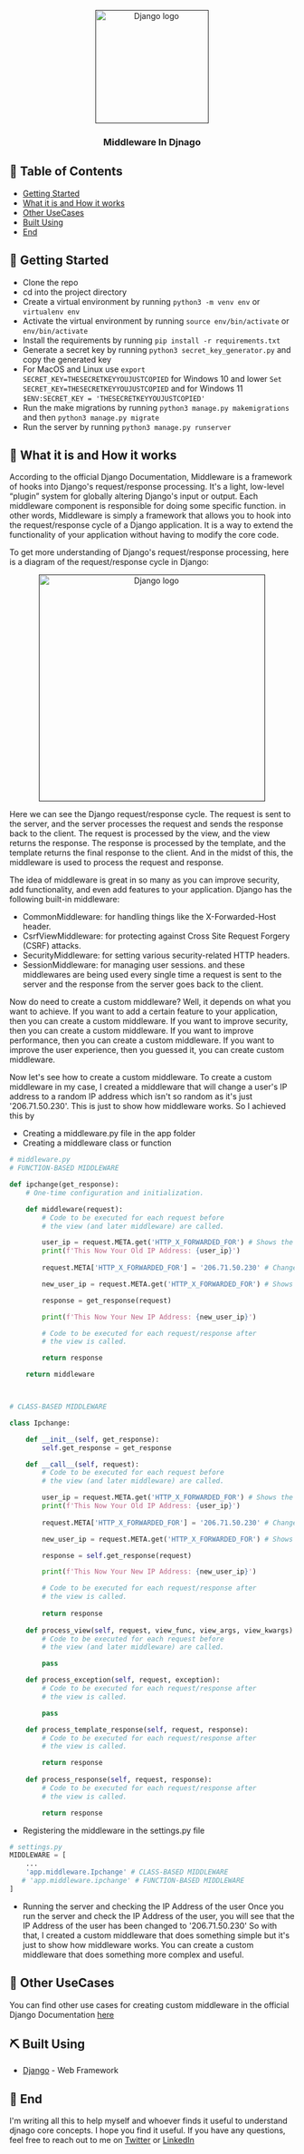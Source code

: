 <p align="center">
  <a href="" rel="noopener">
 <img width=200px height=200px src="https://i0.wp.com/www.opengis.ch/wp-content/uploads/2020/04/django-python-logo.png?w=500&ssl=1" alt="Django logo"></a>
</p>

<h3 align="center">Middleware In Djnago</h3>

## 📝 Table of Contents

- [Getting Started](#getting_started)
- [What it is and How it works](#working)
- [Other UseCases](#usage)
- [Built Using](#built_using)
- [End](#end)


## 🏁 Getting Started <a name = "getting_started"></a>
- Clone the repo
- cd into the project directory 
- Create a virtual environment by running `python3 -m venv env` or `virtualenv env`
- Activate the virtual environment by running `source env/bin/activate` or `env/bin/activate`
- Install the requirements by running `pip install -r requirements.txt`
- Generate a secret key by running `python3 secret_key_generator.py` and copy the generated key
- For MacOS and Linux use `export SECRET_KEY=THESECRETKEYYOUJUSTCOPIED` for Windows 10 and lower `Set SECRET_KEY=THESECRETKEYYOUJUSTCOPIED` and for Windows 11 `$ENV:SECRET_KEY = 'THESECRETKEYYOUJUSTCOPIED'`
- Run the make migrations by running `python3 manage.py makemigrations` and then `python3 manage.py migrate`
- Run the server by running `python3 manage.py runserver`


## 🧐 What it is and How it works <a name = "working"></a>
According to the official Django Documentation, Middleware is a framework of hooks into Django's request/response processing. It's a light, low-level “plugin” system for globally altering Django's input or output. Each middleware component is responsible for doing some specific function. in other words, Middleware is simply a framework that allows you to hook into the request/response cycle of a Django application. It is a way to extend the functionality of your application without having to modify the core code.

To get more understanding of Django's request/response processing, here is a diagram of the request/response cycle in Django:

<p align="center">
  <a href="" rel="noopener">
 <img width=400px height=400px src="https://learnbatta.com/assets/images/django/request_response_lifecycle_Django.png" alt="Django logo"></a>
</p>

Here we can see the Django request/response cycle. The request is sent to the server, and the server processes the request and sends the response back to the client. The request is processed by the view, and the view returns the response. The response is processed by the template, and the template returns the final response to the client. And in the midst of this, the middleware is used to process the request and response.


The idea of middleware is great in so many as you can improve security, add functionality, and even add features to your application. Django has the following built-in middleware:
- CommonMiddleware: for handling things like the X-Forwarded-Host header.
- CsrfViewMiddleware: for protecting against Cross Site Request Forgery (CSRF) attacks.
- SecurityMiddleware: for setting various security-related HTTP headers.
- SessionMiddleware: for managing user sessions.
and these middlewares are being used every single time a request is sent to the server and the response from the server goes back to the client.


Now do need to create a custom middleware? Well, it depends on what you want to achieve. If you want to add a certain feature to your application, then you can create a custom middleware. If you want to improve security, then you can create a custom middleware. If you want to improve performance, then you can create a custom middleware. If you want to improve the user experience, then you guessed it, you can create custom middleware. 

Now let's see how to create a custom middleware. To create a custom middleware in my case, I created a middleware that will change a user's IP address to a random IP address which isn't so random as it's just '206.71.50.230'. This is just to show how middleware works. So I achieved this by 
- Creating a middleware.py file in the app folder
- Creating a middleware class or function
```python
# middleware.py
# FUNCTION-BASED MIDDLEWARE

def ipchange(get_response):
    # One-time configuration and initialization.

    def middleware(request):
        # Code to be executed for each request before
        # the view (and later middleware) are called.

        user_ip = request.META.get('HTTP_X_FORWARDED_FOR') # Shows the IP Address of the user
        print(f'This Now Your Old IP Address: {user_ip}')
        
        request.META['HTTP_X_FORWARDED_FOR'] = '206.71.50.230' # Change the IP Address of the user

        new_user_ip = request.META.get('HTTP_X_FORWARDED_FOR') # Shows the IP Address of the user

        response = get_response(request)

        print(f'This Now Your New IP Address: {new_user_ip}')

        # Code to be executed for each request/response after
        # the view is called.

        return response

    return middleware



# CLASS-BASED MIDDLEWARE

class Ipchange:

    def __init__(self, get_response):
        self.get_response = get_response

    def __call__(self, request):
        # Code to be executed for each request before
        # the view (and later middleware) are called.

        user_ip = request.META.get('HTTP_X_FORWARDED_FOR') # Shows the IP Address of the user
        print(f'This Now Your Old IP Address: {user_ip}')
        
        request.META['HTTP_X_FORWARDED_FOR'] = '206.71.50.230' # Change the IP Address of the user

        new_user_ip = request.META.get('HTTP_X_FORWARDED_FOR') # Shows the IP Address of the user

        response = self.get_response(request)

        print(f'This Now Your New IP Address: {new_user_ip}')

        # Code to be executed for each request/response after
        # the view is called.
        
        return response
    
    def process_view(self, request, view_func, view_args, view_kwargs):
        # Code to be executed for each request before
        # the view (and later middleware) are called.

        pass

    def process_exception(self, request, exception):
        # Code to be executed for each request/response after
        # the view is called.

        pass

    def process_template_response(self, request, response):
        # Code to be executed for each request/response after
        # the view is called.

        return response
    
    def process_response(self, request, response):
        # Code to be executed for each request/response after
        # the view is called.

        return response

```
- Registering the middleware in the settings.py file
```python
# settings.py
MIDDLEWARE = [
    ...
    'app.middleware.Ipchange' # CLASS-BASED MIDDLEWARE
   # 'app.middleware.ipchange' # FUNCTION-BASED MIDDLEWARE
]

```
- Running the server and checking the IP Address of the user
Once you run the server and check the IP Address of the user, you will see that the IP Address of the user has been changed to '206.71.50.230' So with that, I created a custom middleware that does something simple but it's just to show how middleware works. You can create a custom middleware that does something more complex and useful.


## 🎈 Other UseCases <a name = "usage"></a>
You can find other use cases for creating custom middleware in the official Django Documentation [here](https://docs.djangoproject.com/en/3.2/topics/http/middleware/)


## ⛏️ Built Using <a name = "built_using"></a>
- [Django](https://www.djangoproject.com/) - Web Framework



## 🎉 End <a name = "end"></a>
I'm writing all this to help myself and whoever finds it useful to understand djnago core concepts. I hope you find it useful. If you have any questions, feel free to reach out to me on [Twitter](https://twitter.com/khitoTM) or [LinkedIn](https://www.linkedin.com/in/daniel-ikekwem-361658238/)
